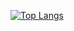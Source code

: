 [![Top Langs](https://github-readme-stats.vercel.app/api/top-langs/?username=tsujitakaa117
)](https://github.com/anuraghazra/github-readme-stats)
